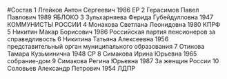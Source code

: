 #Состав
1 Лгейков Антон Сергеевич 1986 ЕР
2 Герасимов Павел Павлович 1989 ЯБЛОКО
3 Зульхарняева Ферида Губейдулловна 1947 КОММУНИСТЫ РОССИИ
4 Монахова Светлана Леонидовна 1980 КПРФ
5 Никитин Макар Борисович 1986 Российская партия пенсионеров за справедливость
6 Никитина Татьяна Алексеевна 1956 представительный орган муниципального образования
7 Отинова Тамара Кузьминична 1948 СР
8 Симакова Ирина Юрьевна 1965 собрание-дом
9 Симакова Регина Юрьевна 1987 За женщин России
10 Соловьев Александр Петрович 1954 ЛДПР
